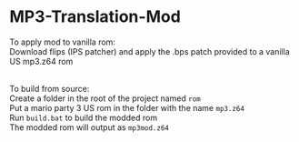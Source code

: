 # MP3-Translation-Mod

To apply mod to vanilla rom:<br>
Download flips (IPS patcher) and apply the .bps patch provided to a vanilla US mp3.z64 rom<br><br>

To build from source:<br>
Create a folder in the root of the project named `rom`<br>
Put a mario party 3 US rom in the folder with the name `mp3.z64`<br>
Run `build.bat` to build the modded rom<br>
The modded rom will output as `mp3mod.z64`
